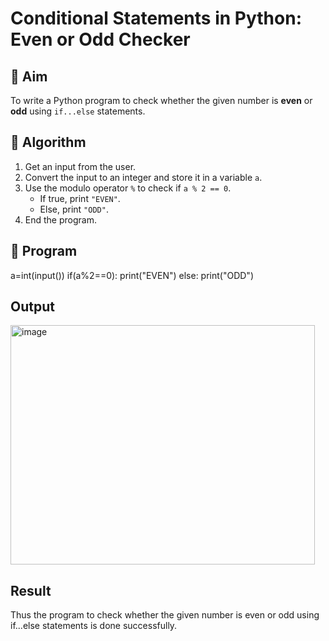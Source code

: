 # Conditional Statements in Python: Even or Odd Checker

## 🎯 Aim
To write a Python program to check whether the given number is **even** or **odd** using `if...else` statements.

## 🧠 Algorithm
1. Get an input from the user.
2. Convert the input to an integer and store it in a variable `a`.
3. Use the modulo operator `%` to check if `a % 2 == 0`.
   - If true, print `"EVEN"`.
   - Else, print `"ODD"`.
4. End the program.

## 🧾 Program
a=int(input()) 
if(a%2==0): 
   print("EVEN") 
else: 
   print("ODD")
## Output
<img width="487" height="383" alt="image" src="https://github.com/user-attachments/assets/9b243856-2d3e-4a0e-81b4-d5fdeb642d09" />

## Result
Thus the program to check whether the given number is even or odd using if...else statements is done successfully.

